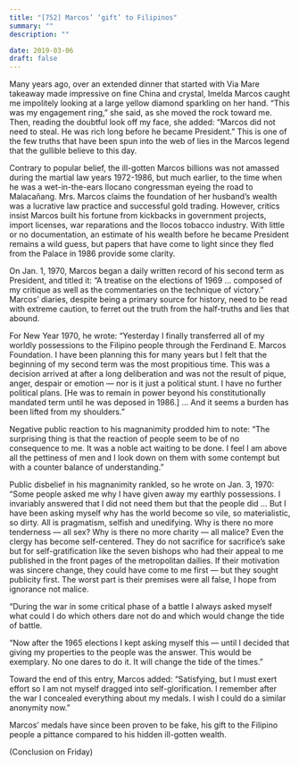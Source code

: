```yaml
---
title: "[752] Marcos’ ‘gift’ to Filipinos"
summary: ""
description: ""

date: 2019-03-06
draft: false
---
```


Many years ago, over an extended dinner that started with Via Mare takeaway made impressive on fine China and crystal, Imelda Marcos caught me impolitely looking at a large yellow diamond sparkling on her hand. “This was my engagement ring,” she said, as she moved the rock toward me. Then, reading the doubtful look off my face, she added: “Marcos did not need to steal. He was rich long before he became President.” This is one of the few truths that have been spun into the web of lies in the Marcos legend that the gullible believe to this day.

Contrary to popular belief, the ill-gotten Marcos billions was not amassed during the martial law years 1972-1986, but much earlier, to the time when he was a wet-in-the-ears Ilocano congressman eyeing the road to Malacañang. Mrs. Marcos claims the foundation of her husband’s wealth was a lucrative law practice and successful gold trading. However, critics insist Marcos built his fortune from kickbacks in government projects, import licenses, war reparations and the Ilocos tobacco industry. With little or no documentation, an estimate of his wealth before he became President remains a wild guess, but papers that have come to light since they fled from the Palace in 1986 provide some clarity.

On Jan. 1, 1970, Marcos began a daily written record of his second term as President, and titled it: “A treatise on the elections of 1969 … composed of my critique as well as the commentaries on the technique of victory.” Marcos’ diaries, despite being a primary source for history, need to be read with extreme caution, to ferret out the truth from the half-truths and lies that abound.

For New Year 1970, he wrote: “Yesterday I finally transferred all of my worldly possessions to the Filipino people through the Ferdinand E. Marcos Foundation. I have been planning this for many years but I felt that the beginning of my second term was the most propitious time. This was a decision arrived at after a long deliberation and was not the result of pique, anger, despair or emotion — nor is it just a political stunt. I have no further political plans. [He was to remain in power beyond his constitutionally mandated term until he was deposed in 1986.] … And it seems a burden has been lifted from my shoulders.”

Negative public reaction to his magnanimity prodded him to note: “The surprising thing is that the reaction of people seem to be of no consequence to me. It was a noble act waiting to be done. I feel I am above all the pettiness of men and I look down on them with some contempt but with a counter balance of understanding.”

Public disbelief in his magnanimity rankled, so he wrote on Jan. 3, 1970: “Some people asked me why I have given away my earthly possessions. I invariably answered that I did not need them but that the people did … But I have been asking myself why has the world become so vile, so materialistic, so dirty. All is pragmatism, selfish and unedifying. Why is there no more tenderness — all sex? Why is there no more charity — all malice? Even the clergy has become self-centered. They do not sacrifice for sacrifice’s sake but for self-gratification like the seven bishops who had their appeal to me published in the front pages of the metropolitan dailies. If their motivation was sincere change, they could have come to me first — but they sought publicity first. The worst part is their premises were all false, I hope from ignorance not malice.

“During the war in some critical phase of a battle I always asked myself what could I do which others dare not do and which would change the tide of battle.

“Now after the 1965 elections I kept asking myself this — until I decided that giving my properties to the people was the answer. This would be exemplary. No one dares to do it. It will change the tide of the times.”

Toward the end of this entry, Marcos added: “Satisfying, but I must exert effort so I am not myself dragged into self-glorification. I remember after the war I concealed everything about my medals. I wish I could do a similar anonymity now.”

Marcos’ medals have since been proven to be fake, his gift to the Filipino people a pittance compared to his hidden ill-gotten wealth.

(Conclusion on Friday)
